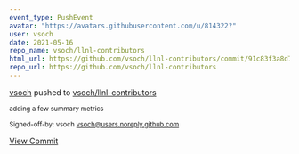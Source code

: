 ```yaml
---
event_type: PushEvent
avatar: "https://avatars.githubusercontent.com/u/814322?"
user: vsoch
date: 2021-05-16
repo_name: vsoch/llnl-contributors
html_url: https://github.com/vsoch/llnl-contributors/commit/91c83f3a8d78c6d3fdb1bd9380cfdbe6d32a5c9e
repo_url: https://github.com/vsoch/llnl-contributors
---
```


<a href='https://github.com/vsoch' target='_blank'>vsoch</a> pushed to <a href='https://github.com/vsoch/llnl-contributors' target='_blank'>vsoch/llnl-contributors</a>

<small>adding a few summary metrics

Signed-off-by: vsoch <vsoch@users.noreply.github.com></small>

<a href='https://github.com/vsoch/llnl-contributors/commit/91c83f3a8d78c6d3fdb1bd9380cfdbe6d32a5c9e' target='_blank'>View Commit</a>